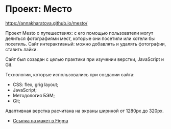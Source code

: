 # Проект: Место

 https://annakharatova.github.io/mesto/

Проект Mesto о путешествиях: с его помощью пользователи могут делиться фотографиями мест, которые они посетили или хотели бы посетиль.
Сайт интерактивный: можно добавлять и удалять фотографии, ставить лайки.

Сайт был созадан с целью практики при изучении верстки, JavaScript и Git.

Технологии, которые использовались при создании сайта:

* СSS: flex, grig layout;
* JavaScript;
* Методология БЭМ;
* Git;

Адаптивная верстка расчитана на экраны шириной от 1280px до 320px.

* [Ссылка на макет в Figma](https://www.figma.com/file/2cn9N9jSkmxD84oJik7xL7/JavaScript.-Sprint-4?node-id=0%3A1)


